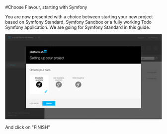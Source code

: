 #Choose Flavour, starting with Symfony

You are now presented with a choice between starting your new project based
on Symfony Standard, Symfony Sandbox or a fully working Todo Symfony application. We are going for Symfony Standard in this guide.

![Setting Up Your Project Choose Stack Symfony Base Standard](/images/07-setting-up-your-project-choose-stack-symfony-base-standard.png)

And click on "FINISH"
